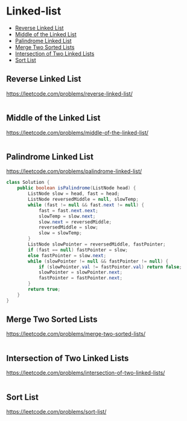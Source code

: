 # Linked-list
+ [Reverse Linked List](#reverse-linked-list)
+ [Middle of the Linked List](#middle-of-the-linked-list)
+ [Palindrome Linked List](#palindrome-linked-list)
+ [Merge Two Sorted Lists](#merge-two-sorted-lists)
+ [Intersection of Two Linked Lists](#intersection-of-two-linked-lists)
+ [Sort List](#sort-list)
## Reverse Linked List
https://leetcode.com/problems/reverse-linked-list/
```java

```
## Middle of the Linked List
https://leetcode.com/problems/middle-of-the-linked-list/
```java

```
## Palindrome Linked List
https://leetcode.com/problems/palindrome-linked-list/
```java
class Solution {
    public boolean isPalindrome(ListNode head) {
        ListNode slow = head, fast = head;
        ListNode reversedMiddle = null, slowTemp;
        while (fast != null && fast.next != null) {
            fast = fast.next.next;
            slowTemp = slow.next;
            slow.next = reversedMiddle;
            reversedMiddle = slow;
            slow = slowTemp;
        }
        ListNode slowPointer = reversedMiddle, fastPointer;
        if (fast == null) fastPointer = slow;
        else fastPointer = slow.next;
        while (slowPointer != null && fastPointer != null) {
            if (slowPointer.val != fastPointer.val) return false;
            slowPointer = slowPointer.next;
            fastPointer = fastPointer.next;
        }
        return true;
    }
}
```
## Merge Two Sorted Lists
https://leetcode.com/problems/merge-two-sorted-lists/
```java

```
## Intersection of Two Linked Lists
https://leetcode.com/problems/intersection-of-two-linked-lists/
```java

```
## Sort List
https://leetcode.com/problems/sort-list/
```java

```
